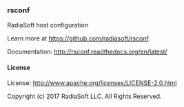 ### rsconf

RadiaSoft host configuration

Learn more at https://github.com/radiasoft/rsconf.

Documentation: http://rsconf.readthedocs.org/en/latest/

#### License

License: http://www.apache.org/licenses/LICENSE-2.0.html

Copyright (c) 2017 RadiaSoft LLC.  All Rights Reserved.
